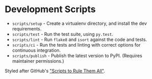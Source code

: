 # Development Scripts

* `scripts/setup` - Create a virtualenv directory, and install the dev requirements.
* `scripts/test` - Run the test suite, using `py.test`.
* `scripts/lint` - Run `flake8` and `isort` against the code and tests.
* `scripts/ci` - Run the tests and linting with correct options for continuous integration.
* `scripts/publish` - Publish the latest version to PyPI. (Requires maintainer permissions.)

Styled after GitHub's ["Scripts to Rule Them All"](https://github.com/github/scripts-to-rule-them-all).
